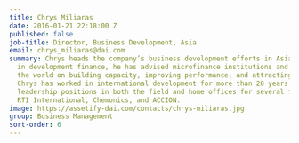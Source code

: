 ```yaml
---
title: Chrys Miliaras
date: 2016-01-21 22:18:00 Z
published: false
job-title: Director, Business Development, Asia
email: chrys_miliaras@dai.com
summary: Chrys heads the company’s business development efforts in Asia. An expert
  in development finance, he has advised microfinance institutions and banks around
  the world on building capacity, improving performance, and attracting investment.
  Chrys has worked in international development for more than 20 years and has held
  leadership positions in both the field and home offices for several firms including
  RTI International, Chemonics, and ACCION.
image: https://assetify-dai.com/contacts/chrys-miliaras.jpg
group: Business Management
sort-order: 6
---
```


